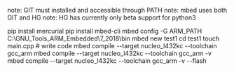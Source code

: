 note: GIT must installed and accessible through PATH
note: mbed uses both GIT and HG
note: HG has currently only beta support for python3

pip install mercurial
pip install mbed-cli
mbed config -G ARM_PATH C:\GNU_Tools_ARM_Embedded\7_2018\bin
mbed new test1
cd test1
touch main.cpp # write code
mbed compile --target nucleo_l432kc --toolchain gcc_arm
mbed compile --target nucleo_l432kc --toolchain gcc_arm -v
mbed compile --target nucleo_l432kc --toolchain gcc_arm -v --flash
